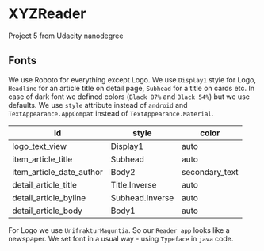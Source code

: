 # XYZReader
Project 5 from Udacity nanodegree

## Fonts
We use Roboto for everything except Logo. We use `Display1` style for Logo, `Headline` for an article title on detail page, `Subhead` for a title on cards etc. In case of dark font we defined colors (`Black 87%` and `Black 54%`) but we use defaults. We use `style` attribute instead of `android` and `TextAppearance.AppCompat` instead of `TextAppearance.Material`.

| id                        | style           | color           |
| ------------------------- |---------------- | --------------- |
| logo_text_view            | Display1        | auto            |
| item_article_title        | Subhead         | auto            |
| item_article_date_author  | Body2           | secondary_text  |
| detail_article_title      | Title.Inverse   | auto            |
| detail_article_byline     | Subhead.Inverse | auto            |
| detail_article_body       | Body1           | auto            |

For Logo we use `UnifrakturMaguntia`. So our `Reader app` looks like a newspaper. We set font in a usual way - using `Typeface` in `java` code.
